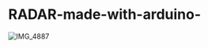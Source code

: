 # RADAR-made-with-arduino-

![IMG_4887](https://github.com/user-attachments/assets/f9f9e44a-6a78-4ef8-a6ee-f7067589009b)

